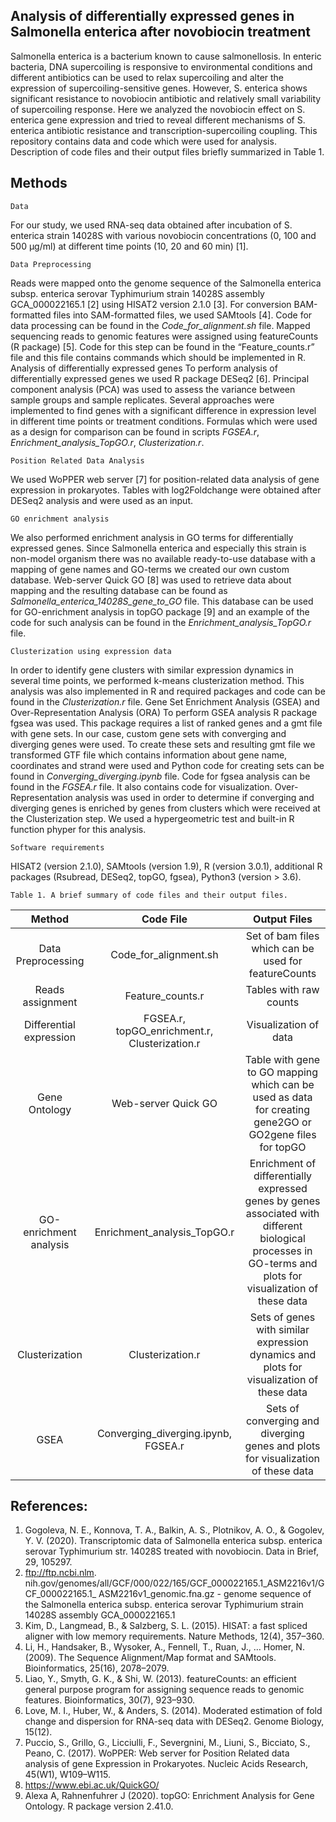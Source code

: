 ## Analysis of differentially expressed genes in Salmonella enterica after novobiocin treatment

Salmonella enterica is a bacterium known to cause salmonellosis. In enteric bacteria, DNA supercoiling is responsive to environmental conditions and different antibiotics can be used to relax supercoiling and alter the expression of supercoiling-sensitive genes. However, S. enterica shows significant resistance to novobiocin antibiotic and relatively small variability of supercoiling response.
Here we analyzed the novobiocin effect on S. enterica gene expression and tried to reveal different mechanisms of S. enterica antibiotic resistance and transcription-supercoiling coupling.
	This repository contains data and code which were used for analysis. Description of code files and their output files briefly summarized in Table 1.


## Methods

	Data
For our study, we used RNA-seq data obtained after incubation of S. enterica strain 14028S with various novobiocin concentrations (0, 100 and 500 μg/ml) at different time points (10, 20 and 60 min) [1].

	Data Preprocessing
Reads were mapped onto the genome sequence of the Salmonella enterica subsp. enterica serovar Typhimurium strain 14028S assembly GCA_000022165.1 [2] using HISAT2 version 2.1.0 [3]. For conversion BAM-formatted files into SAM-formatted files, we used SAMtools [4]. Code for data processing can be found in the *Code_for_alignment.sh* file.
Mapped sequencing reads to genomic features were assigned using featureCounts (R package) [5]. Code for this step can be found in the “Feature_counts.r” file and this file contains commands which should be implemented in R.
	Analysis of differentially expressed genes
To perform analysis of differentially expressed genes we used R package DESeq2 [6].
Principal component analysis (PCA) was used to assess the variance between sample groups and sample replicates. Several approaches were implemented to find genes with a significant difference in expression level in different time points or treatment conditions. Formulas which were used as a design for comparison can be found in scripts *FGSEA.r*, *Enrichment_analysis_TopGO.r*, *Clusterization.r*. 

	Position Related Data Analysis
We used WoPPER web server [7] for position-related data analysis of gene expression in prokaryotes. Tables with log2Foldchange were obtained after DESeq2 analysis and were used as an input.

	GO enrichment analysis
We also performed enrichment analysis in GO terms for differentially expressed genes. Since Salmonella enterica and especially this strain is non-model organism there was no available ready-to-use database with a mapping of gene names and GO-terms we created our own custom database. Web-server Quick GO [8] was used to retrieve data about mapping and the resulting database can be found as *Salmonella_enterica_14028S_gene_to_GO* file.
This database can be used for GO-enrichment analysis in topGO package  [9] and an example of the code for such analysis can be found in the *Enrichment_analysis_TopGO.r* file.

	Clusterization using expression data
In order to identify gene clusters with similar expression dynamics in several time points, we performed k-means clusterization method. This analysis was also implemented in R and required packages and code can be found in the *Сlusterization.r* file. 
Gene Set Enrichment Analysis (GSEA) and Over-Representation Analysis (ORA)
To perform GSEA analysis R package fgsea was used. This package requires a list of ranked genes and a gmt file with gene sets. In our case, custom gene sets with converging and diverging genes were used. To create these sets and resulting gmt file we transformed GTF file which contains information about gene name, coordinates and strand were used and Python code for creating sets can be found in *Converging_diverging.ipynb* file. 
Code for fgsea analysis can be found in the *FGSEA.r* file. It also contains code for visualization.
Over-Representation analysis was used in order to determine if converging and diverging genes is enriched by genes from clusters which were received at the Clusterization step. We used a hypergeometric test and built-in R function phyper for this analysis. 
 
	Software requirements
HISAT2 (version 2.1.0), SAMtools (version 1.9), R (version 3.0.1), additional R packages (Rsubread, DESeq2, topGO, fgsea), Python3 (version > 3.6). 

	Table 1. A brief summary of code files and their output files.

| Method | Code File  | Output Files |
| :---:  | :---:  | :---:  |
| Data Preprocessing  | Code_for_alignment.sh | Set of bam files which can be used for featureCounts |
| Reads assignment | Feature_counts.r | Tables with raw counts |
| Differential expression | FGSEA.r, topGO_enrichment.r, Clusterization.r | Visualization of data |
| Gene Ontology  |Web-server Quick GO  | Table with gene to GO mapping which can be used as data for creating gene2GO or GO2gene files for topGO |
| GO-enrichment analysis | Enrichment_analysis_TopGO.r | Enrichment of differentially expressed genes by genes associated with different biological processes in GO-terms and plots for visualization of these data |
| Clusterization | Сlusterization.r | Sets of genes with similar expression dynamics and plots for visualization of these data |
| GSEA | Converging_diverging.ipynb, FGSEA.r | Sets of converging and diverging genes and plots for visualization of these data |


## References:
1. Gogoleva, N. E., Konnova, T. A., Balkin, A. S., Plotnikov, A. O., & Gogolev, Y. V. (2020). Transcriptomic data of Salmonella enterica subsp. enterica serovar Typhimurium str. 14028S treated with novobiocin. Data in Brief, 29, 105297.
2. ftp://ftp.ncbi.nlm. nih.gov/genomes/all/GCF/000/022/165/GCF_000022165.1_ASM2216v1/GCF_000022165.1_ ASM2216v1_genomic.fna.gz - genome sequence of the Salmonella enterica subsp. enterica serovar Typhimurium strain 14028S assembly GCA_000022165.1
3. Kim, D., Langmead, B., & Salzberg, S. L. (2015). HISAT: a fast spliced aligner with low memory requirements. Nature Methods, 12(4), 357–360.
4. Li, H., Handsaker, B., Wysoker, A., Fennell, T., Ruan, J., … Homer, N. (2009). The Sequence Alignment/Map format and SAMtools. Bioinformatics, 25(16), 2078–2079.
5. Liao, Y., Smyth, G. K., & Shi, W. (2013). featureCounts: an efficient general purpose program for assigning sequence reads to genomic features. Bioinformatics, 30(7), 923–930.
6. Love, M. I., Huber, W., & Anders, S. (2014). Moderated estimation of fold change and dispersion for RNA-seq data with DESeq2. Genome Biology, 15(12).
7. Puccio, S., Grillo, G., Licciulli, F., Severgnini, M., Liuni, S., Bicciato, S., Peano, C. (2017). WoPPER: Web server for Position Related data analysis of gene Expression in Prokaryotes. Nucleic Acids Research, 45(W1), W109–W115.
8. https://www.ebi.ac.uk/QuickGO/
9. Alexa A, Rahnenfuhrer J (2020). topGO: Enrichment Analysis for Gene Ontology. R package version 2.41.0.

